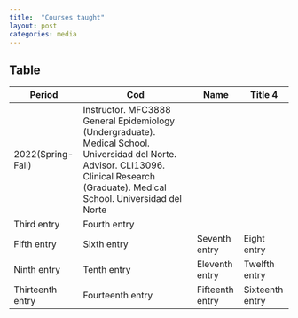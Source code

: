 ```yaml
---
title:  "Courses taught"
layout: post
categories: media
---
```




## Table

| Period           | Cod              | Name            | Title 4         |
|------------------|------------------|-----------------|-----------------|
| 2022(Spring-Fall)| Instructor. MFC3888 General Epidemiology (Undergraduate). Medical School. Universidad del Norte. Advisor. CLI13096. Clinical Research (Graduate). Medical School. Universidad del Norte
| Third entry     | Fourth entry    |
| Fifth entry      | Sixth entry      | Seventh entry   | Eight entry     |
| Ninth entry      | Tenth entry      | Eleventh entry  | Twelfth entry   |
| Thirteenth entry | Fourteenth entry | Fifteenth entry | Sixteenth entry |

